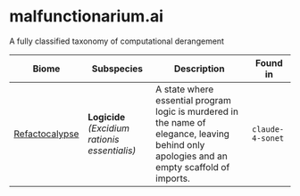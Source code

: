 # malfunctionarium.ai
A fully classified taxonomy of computational derangement


| Biome | Subspecies  | Description | Found in |
|----------|----------|----------|--------|
| [Refactocalypse](BIOME_Refactocalypse.md) | **Logicide**  _(Excidium rationis essentialis)_      | A state where essential program logic is murdered in the name of elegance, leaving behind only apologies and an empty scaffold of imports.      | `claude-4-sonet` |
